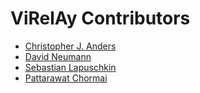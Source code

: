 # ViRelAy Contributors

- [Christopher J. Anders](https://github.com/chr5tphr)
- [David Neumann](https://github.com/lecode-official)
- [Sebastian Lapuschkin](https://github.com/sebastian-lapuschkin)
- [Pattarawat Chormai](https://github.com/heytitle)
